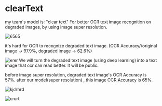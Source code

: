 # clearText

my team's  model is: 
"clear text" For better OCR text image recognition on degraded images, by using image super resolution.


![6565](https://user-images.githubusercontent.com/113492196/201107935-3905f48a-7544-44f0-b390-ede7eb88563f.PNG)

it's hard for OCR to recognize degraded text image. (OCR Accuracy//original image ->  97.9%,   degraded image ->  62.6%)


![erer](https://user-images.githubusercontent.com/113492196/201107984-e6ee68f4-83ab-44e7-99d1-af1144dd5c65.PNG)
We will turn the degraded text image (using deep learning) into a text image that ocr can read better.
It will be public.

before image super resolution, degraded text image's OCR Accuracy is 57%. after our model(super resolution) , this image  OCR Accuracy is  65%.

![kjdrhrd](https://user-images.githubusercontent.com/113492196/201111265-6400d988-0bf8-49c6-bbaf-d9843e6111a3.PNG)

![ururt](https://user-images.githubusercontent.com/113492196/201110201-74722da7-3b30-4ea7-a943-95de3b4b1a92.PNG)

